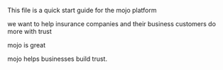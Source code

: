 This file is a quick start guide for the mojo platform

we want to help insurance companies and their business customers do more with trust

mojo is great

mojo helps businesses build trust.
